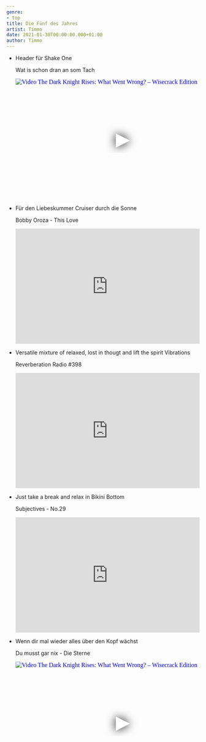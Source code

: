 ```yaml
---
genre:
- top
title: Die Fünf des Jahres
artist: Timmo
date: 2021-01-30T00:00:00.000+01:00
author: Timmo
---
```


<ul class="video-list">
<li class="video-list">
    <p class="list-title">Header für Shake One</p>
    <p class="list-subtitle">Wat is schon dran an som Tach</p>
    <div class="video-container ">
        <iframe width="560" height="315" src="https://www.youtube.com/embed/6bn2jgm5b_4"
            srcdoc="<style>*{padding:0;margin:0;overflow:hidden}html,body{height:100%}img,span{position:absolute;width:100%;top:0;bottom:0;margin:auto}span{height:1.5em;text-align:center;font:48px/1.5 sans-serif;color:white;text-shadow:0 0 0.5em black}</style><a
    href=https://www.youtube.com/embed/6bn2jgm5b_4?autoplay=1><img src=https://img.youtube.com/vi/6bn2jgm5b_4/hqdefault.jpg alt='Video The Dark Knight Rises: What Went Wrong? – Wisecrack Edition'><span>▶</span></a>"
            frameborder="0" allow="accelerometer; autoplay; encrypted-media; gyroscope; picture-in-picture"
            allowfullscreen></iframe>
    </div>
</li>

<li class="video-list">
    <p class="list-title">Für den Liebeskummer Cruiser durch die Sonne</p>
    <p class="list-subtitle">Bobby Oroza - This Love</p>
    <div class="soundcloud-container">
        <iframe width="100%" height="300" scrolling="no" frameborder="no" allow="autoplay"
            src="https://w.soundcloud.com/player/?url=https%3A//api.soundcloud.com/tracks/700466164&color=%23ff5500&auto_play=false&hide_related=false&show_comments=true&show_user=true&show_reposts=false&show_teaser=true&visual=true"></iframe>
    </div>
</li>

<li class="video-list">
    <p class="list-title">Versatile mixture of relaxed, lost in thougt and lift the spirit Vibrations</p>
    <p class="list-subtitle">Reverberation Radio #398</p>
    <div class="soundcloud-container ">
        <iframe width="100%" height="300" scrolling="no" frameborder="no" allow="autoplay"
            src="https://w.soundcloud.com/player/?url=https%3A//api.soundcloud.com/tracks/733872844&color=%23ff5500&auto_play=false&hide_related=false&show_comments=true&show_user=true&show_reposts=false&show_teaser=true&visual=true"></iframe>
    </div>
</li>

<li class="video-list">
    <p class="list-title">Just take a break and relax in Bikini Bottom</p>
    <p class="list-subtitle">Subjectives - No.29</p>
    <div class="soundcloud-container ">
        <iframe width="100%" height="300" scrolling="no" frameborder="no" allow="autoplay"
            src="https://w.soundcloud.com/player/?url=https%3A//api.soundcloud.com/tracks/468427509&color=%23ff5500&auto_play=false&hide_related=false&show_comments=true&show_user=true&show_reposts=false&show_teaser=true&visual=true"></iframe>
    </div>
</li>

<li class="video-list">
    <p class="list-title">Wenn dir mal wieder alles über den Kopf wächst</p>
    <p class="list-subtitle">Du musst gar nix - Die Sterne</p>
    <div class="video-container ">
        <iframe width="560" height="315" src="https://www.youtube.com/embed/0aIvAJ3OXac"
            srcdoc="<style>*{padding:0;margin:0;overflow:hidden}html,body{height:100%}img,span{position:absolute;width:100%;top:0;bottom:0;margin:auto}span{height:1.5em;text-align:center;font:48px/1.5 sans-serif;color:white;text-shadow:0 0 0.5em black}</style><a
    href=https://www.youtube.com/embed/0aIvAJ3OXac?autoplay=1><img src=https://img.youtube.com/vi/0aIvAJ3OXac/hqdefault.jpg alt='Video The Dark Knight Rises: What Went Wrong? – Wisecrack Edition'><span>▶</span></a>"
            frameborder="0" allow="accelerometer; autoplay; encrypted-media; gyroscope; picture-in-picture"
            allowfullscreen></iframe>
    </div>
</li>
</ul>